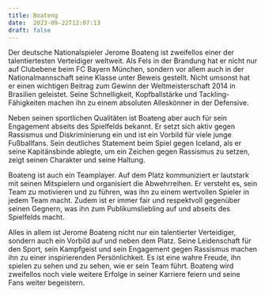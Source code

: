```yaml
---
title: Boateng
date:  2023-09-22T12:07:13
draft: false
---
```


Der deutsche Nationalspieler Jerome Boateng ist zweifellos einer der talentiertesten Verteidiger weltweit. Als Fels in der Brandung hat er nicht nur auf Clubebene beim FC Bayern München, sondern vor allem auch in der Nationalmannschaft seine Klasse unter Beweis gestellt. Nicht umsonst hat er einen wichtigen Beitrag zum Gewinn der Weltmeisterschaft 2014 in Brasilien geleistet. Seine Schnelligkeit, Kopfballstärke und Tackling-Fähigkeiten machen ihn zu einem absoluten Alleskönner in der Defensive.

Neben seinen sportlichen Qualitäten ist Boateng aber auch für sein Engagement abseits des Spielfelds bekannt. Er setzt sich aktiv gegen Rassismus und Diskriminierung ein und ist ein Vorbild für viele junge Fußballfans. Sein deutliches Statement beim Spiel gegen Iceland, als er seine Kapitänsbinde ablegte, um ein Zeichen gegen Rassismus zu setzen, zeigt seinen Charakter und seine Haltung.

Boateng ist auch ein Teamplayer. Auf dem Platz kommuniziert er lautstark mit seinen Mitspielern und organisiert die Abwehrreihen. Er versteht es, sein Team zu motivieren und zu führen, was ihn zu einem wertvollen Spieler in jedem Team macht. Zudem ist er immer fair und respektvoll gegenüber seinen Gegnern, was ihn zum Publikumsliebling auf und abseits des Spielfelds macht.

Alles in allem ist Jerome Boateng nicht nur ein talentierter Verteidiger, sondern auch ein Vorbild auf und neben dem Platz. Seine Leidenschaft für den Sport, sein Kampfgeist und sein Engagement gegen Rassismus machen ihn zu einer inspirierenden Persönlichkeit. Es ist eine wahre Freude, ihn spielen zu sehen und zu sehen, wie er sein Team führt. Boateng wird zweifellos noch viele weitere Erfolge in seiner Karriere feiern und seine Fans weiter begeistern.